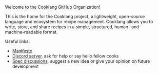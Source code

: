 Welcome to the Cooklang GitHub Organization!

This is the home for the Cooklang project, a lightweight, open-source language and ecosystem for recipe management. Cooklang allows you to write, store, and share recipes in a simple, structured, human- and machine-readable format.

Useful links:
- [Manifesto](https://github.com/cooklang/.github/blob/main/MANIFESTO.md)
- [Discord server](https://discord.gg/zReB3s3Q), ask for help or say hello fellow cooks
- [Spec discussions](https://github.com/cooklang/spec/discussions), suggest a new idea or give your opinion on future development

